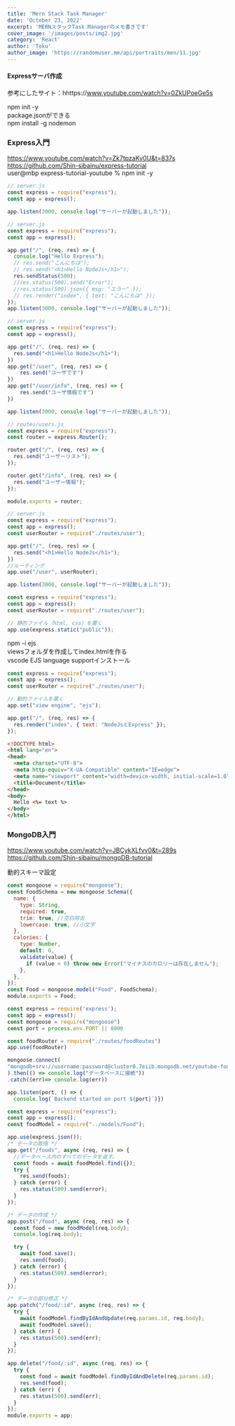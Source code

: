 ```yaml
---
title: 'Mern Stack Task Manager'
date: 'October 23, 2022'
excerpt: 'MERNスタックTask Managerのメモ書きです'
cover_image: '/images/posts/img2.jpg'
category: 'React'
author: 'Toku'
author_image: 'https://randomuser.me/api/portraits/men/11.jpg'
---
```


<!-- Markdow generator - https://jaspervdj.be/lorem-markdownum/ -->

#### Expressサーバ作成
参考にしたサイト：hhttps://www.youtube.com/watch?v=0ZkUPoeGe5s  

npm init -y  
package.jsonができる  
npm install -g nodemon  

### Express入門
https://www.youtube.com/watch?v=Zk7tpzaKv0U&t=837s  
https://github.com/Shin-sibainu/express-tutorial  
user@mbp express-tutorial-youtube % npm init -y  
~~~js
// server.js
const express = require("express");
const app = express();

app.listen(3000, console.log("サーバーが起動しました"));
~~~

~~~js
// server.js
const express = require("express");
const app = express();

app.get("/", (req, res) => {
  console.log("Hello Express");
  // res.send("こんにちは");
  // res.send("<h1>Hello NodeJs</h1>");
  res.sendStatus(500);
  //res.status(500).send("Error");
  //res.status(500).json({ msg: "エラー" });
  // res.render("index", { text: "こんにちは" });
});
app.listen(3000, console.log("サーバーが起動しました"));
~~~

~~~js
// server.js
const express = require("express");
const app = express();

app.get("/", (req, res) => {
  res.send("<h1>Hello NodeJs</h1>");
})
app.get("/user", (req, res) => {
	res.send("ユーザです")
})
app.get("/user/info", (req, res) => {
	res.send("ユーザ情報です")
})

app.listen(3000, console.log("サーバーが起動しました"));
~~~

~~~js
// routes/users.js
const express = require("express");
const router = express.Router();

router.get("/", (req, res) => {
  res.send("ユーザーリスト");
});

router.get("/info", (req, res) => {
  res.send("ユーザー情報");
});

module.exports = router;
~~~

~~~js
// server.js
const express = require("express");
const app = express();
const userRouter = require("./routes/user");

app.get("/", (req, res) => {
  res.send("<h1>Hello NodeJs</h1>");
})
//ルーティング
app.use("/user", userRouter);

app.listen(3000, console.log("サーバーが起動しました"));
~~~

~~~js
const express = require("express");
const app = express();
const userRouter = require("./routes/user");

// 静的ファイル（html, css）を置く
app.use(express.static("public"));
~~~

npm -i ejs  
viewsフォルダを作成してindex.htmlを作る  
vscode EJS language supportインストール  
~~~js
const express = require("express");
const app = express();
const userRouter = require("./routes/user");

// 動的ファイルを置く
app.set("view engine", "ejs");

app.get("/", (req, res) => {
  res.render("index", { text: "NodeJsとExpress" });
});
~~~

~~~html
<!DOCTYPE html>
<html lang="en">
<head>
  <meta charset="UTF-8">
  <meta http-equiv="X-UA-Compatible" content="IE=edge">
  <meta name="viewport" content="width=device-width, initial-scale=1.0">
  <title>Document</title>
</head>
<body>
  Hello <%= text %>
</body>
</html>
~~~

### MongoDB入門
https://www.youtube.com/watch?v=JBCykXLfvv0&t=289s  
https://github.com/Shin-sibainu/mongoDB-tutorial

動的スキーマ設定
~~~js
const mongoose = require("mongoose");
const FoodSchema = new mongoose.Schema({
  name: {
    type: String,
    required: true,
    trim: true, //空白除去
    lowercase: true, //小文字
  },
  calories: {
    type: Number,
    default: 0,
    validate(value) {
      if (value < 0) throw new Error("マイナスのカロリーは存在しません");
    },
  },
});
const Food = mongoose.model("Food", FoodSchema);
module.exports = Food;
~~~

~~~js
const express = require('express');
const app = express();
const mongoose = require("mongoose")
const port = process.env.PORT || 8000

const foodRouter = require("./routes/foodRoutes")
app.use(foodRouter)

mongoose.connect(
"mongodb+srv://username:password@cluster0.7eiib.mongodb.net/youtube-food?retryWrites=true&w=majority"
).then(() => console.log("データベースに接続"))
.catch((err)=> console.log(err))

app.listen(port, () => {
  console.log(`Backend started on port ${port}`)})
~~~

~~~js
const express = require("express");
const app = express();
const foodModel = require("../models/Food");

app.use(express.json());
/* データの取得 */
app.get("/foods", async (req, res) => {
  //データベース内のすべてのデータを返す。
  const foods = await foodModel.find({});
  try {
    res.send(foods);
  } catch (error) {
    res.status(500).send(error);
  }
});

/* データの作成 */
app.post("/food", async (req, res) => {
  const food = new foodModel(req.body);
  console.log(req.body);

  try {
    await food.save();
    res.send(food);
  } catch (error) {
    res.status(500).send(error);
  }
});

/* データの部分修正 */
app.patch("/food/:id", async (req, res) => {
  try {
    await foodModel.findByIdAndUpdate(req.params.id, req.body);
    await foodModel.save();
  } catch (err) {
    res.status(500).send(err);
  }
});

app.delete("/food/:id", async (req, res) => {
  try {
    const food = await foodModel.findByIdAndDelete(req.params.id);
    res.send(food);
  } catch (err) {
    res.status(500).send(err);
  }
});
module.exports = app;
~~~

